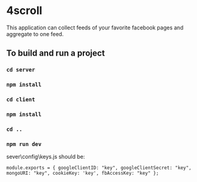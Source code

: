 # 4scroll

This application can collect feeds of your favorite facebook pages and aggregate to one feed.

## To build and run a project

### `cd server`
### `npm install`
### `cd client`
### `npm install`
### `cd ..`
### `npm run dev`

sever\config\keys.js should be:

`module.exports = {
    googleClientID: "key",
    googleClientSecret: "key",
    mongoURI: "key",
    cookieKey: 'key',
    fbAccessKey: "key"
};`
